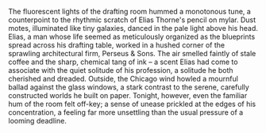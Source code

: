 The fluorescent lights of the drafting room hummed a monotonous tune, a counterpoint to the rhythmic scratch of Elias Thorne's pencil on mylar.  Dust motes, illuminated like tiny galaxies, danced in the pale light above his head. Elias, a man whose life seemed as meticulously organized as the blueprints spread across his drafting table,  worked in a hushed corner of the sprawling architectural firm,  Perseus & Sons. The air smelled faintly of stale coffee and the sharp, chemical tang of ink – a scent Elias had come to associate with the quiet solitude of his profession, a solitude he both cherished and dreaded. Outside, the Chicago wind howled a mournful ballad against the glass windows, a stark contrast to the serene, carefully constructed worlds he built on paper. Tonight, however, even the familiar hum of the room felt off-key; a sense of unease prickled at the edges of his concentration, a feeling far more unsettling than the usual pressure of a looming deadline.
